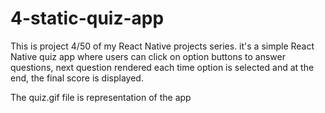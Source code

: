 # 4-static-quiz-app
This is project 4/50 of my React Native projects series. it's a simple React Native quiz app where users can click on option buttons to answer questions, next question rendered each time option is selected and at the end, the final score is displayed.

The quiz.gif file is representation of the app